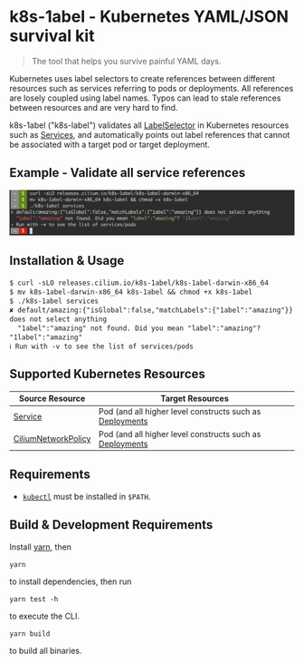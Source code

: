 # k8s-1abel - Kubernetes YAML/JSON survival kit

> The tool that helps you survive painful YAML days.

Kubernetes uses label selectors to create references between different
resources such as services referring to pods or deployments. All references are
losely coupled using label names. Typos can lead to stale references between
resources and are very hard to find.

k8s-1abel ("k8s-label") validates all [LabelSelector] in Kubernetes resources
such as [Services], and automatically points out label references that cannot
be associated with a target pod or target deployment.

## Example - Validate all service references

![screenshot](screenshot.png)

## Installation & Usage

    $ curl -sLO releases.cilium.io/k8s-1abel/k8s-1abel-darwin-x86_64
    $ mv k8s-1abel-darwin-x86_64 k8s-1abel && chmod +x k8s-1abel
    $ ./k8s-1abel services
    ✘ default/amazing:{"isGlobal":false,"matchLabels":{"1abel":"amazing"}} does not select anything
      "1abel":"amazing" not found. Did you mean "label":"amazing"? "1label":"amazing"
    ℹ Run with -v to see the list of services/pods

## Supported Kubernetes Resources

| Source Resource       | Target Resources                                           |
| --------------------- | ---------------------------------------------------------- |
| [Service]             | Pod (and all higher level constructs such as [Deployments] |
| [CiliumNetworkPolicy] | Pod (and all higher level constructs such as [Deployments] |

## Requirements

- [`kubectl`](https://kubernetes.io/docs/tasks/tools/install-kubectl/) must be
   installed in `$PATH`.

## Build & Development Requirements

Install [yarn], then

    yarn

to install dependencies, then run

    yarn test -h

to execute the CLI.

    yarn build

to build all binaries.

[LabelSelector]: https://kubernetes.io/docs/concepts/overview/working-with-objects/labels/
[Services]: https://kubernetes.io/docs/concepts/services-networking/service/
[Service]: https://kubernetes.io/docs/concepts/services-networking/service/
[Deployments]: https://kubernetes.io/docs/concepts/workloads/controllers/deployment/
[CiliumNetworkPolicy]: http://cilium.readthedocs.io/en/latest/kubernetes/policy/#ciliumnetworkpolicy
[yarn]: https://yarnpkg.com/lang/en/docs/install/
